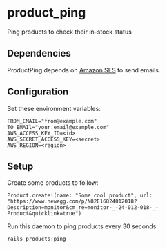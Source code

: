 # product_ping
Ping products to check their in-stock status

## Dependencies
ProductPing depends on [Amazon SES](https://aws.amazon.com/ses/) to send emails.

## Configuration
Set these environment variables:
```
FROM_EMAIL="from@example.com"
TO_EMAIl="your.email@example.com"
AWS_ACCESS_KEY_ID=<id>
AWS_SECRET_ACCESS_KEY=<secret>
AWS_REGION=<region>
```

## Setup

Create some products to follow:
```
Product.create!(name: "Some cool product", url: "https://www.newegg.com/p/N82E16824012018?Description=monitor&cm_re=monitor-_-24-012-018-_-Product&quicklink=true")
```

Run this daemon to ping products every 30 seconds:
```
rails products:ping
```
